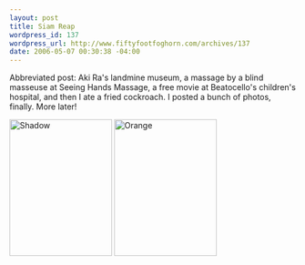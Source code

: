 ```yaml
--- 
layout: post
title: Siam Reap
wordpress_id: 137
wordpress_url: http://www.fiftyfootfoghorn.com/archives/137
date: 2006-05-07 00:30:38 -04:00
---
```

Abbreviated post: Aki Ra's landmine museum, a massage by a blind masseuse at Seeing Hands Massage, a free movie at Beatocello's children's hospital, and then I ate a fried cockroach. I posted a bunch of photos, finally. More later!

<a href="http://flickr.com/photos/fiftyfeet/141369723"><img src="http://static.flickr.com/52/141369723_9d8f49ad79_m.jpg" width="180" height="240" alt="Shadow" border="0" /></a> <a href="http://flickr.com/photos/fiftyfeet/141372863"><img src="http://static.flickr.com/50/141372863_48a6bd0bee_m.jpg" width="180" height="240" alt="Orange" border="0" /></a> 
